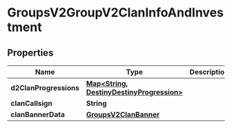 
# GroupsV2GroupV2ClanInfoAndInvestment

## Properties
Name | Type | Description | Notes
------------ | ------------- | ------------- | -------------
**d2ClanProgressions** | [**Map&lt;String, DestinyDestinyProgression&gt;**](DestinyDestinyProgression.md) |  |  [optional]
**clanCallsign** | **String** |  |  [optional]
**clanBannerData** | [**GroupsV2ClanBanner**](GroupsV2ClanBanner.md) |  |  [optional]



